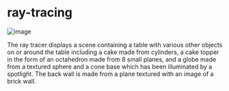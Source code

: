 # ray-tracing

![image](https://user-images.githubusercontent.com/87746001/141040377-a90dd785-dd5f-4ff7-b0ea-e4495d515bf2.png)

The ray tracer displays a scene containing a table with various other objects on or around the table including a cake made from cylinders, a cake topper in the form of an octahedron made from 8 small planes, and a globe made from a textured sphere and a cone base which has been illuminated by a spotlight. The back wall is made from a plane textured with an image of a brick wall.
